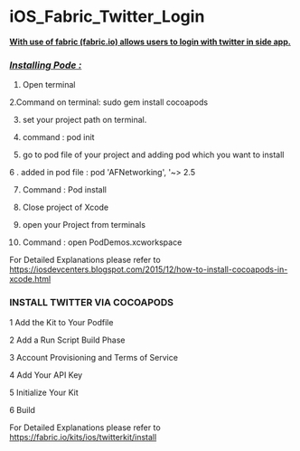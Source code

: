 # iOS_Fabric_Twitter_Login

<b><u>With use of fabric (fabric.io) allows users to login with twitter in side app.</b></u>

<b><i><u><h3>Installing Pode :</h3></b></i></u> 

1. Open terminal  

2.Command on terminal: sudo gem install cocoapods

3. set your project path on terminal.

4. command : pod init

5. go to pod file of your project and adding pod which you want to install

6 . added in pod file : pod 'AFNetworking', '~> 2.5

7. Command : Pod install

8. Close project of Xcode

9. open your Project from terminals

10. Command : open PodDemos.xcworkspace


For Detailed Explanations please refer to  https://iosdevcenters.blogspot.com/2015/12/how-to-install-cocoapods-in-xcode.html



<h3>INSTALL TWITTER VIA COCOAPODS </h3>

1 Add the Kit to Your Podfile

2 Add a Run Script Build Phase

3 Account Provisioning and Terms of Service

4 Add Your API Key

5 Initialize Your Kit

6 Build


For Detailed Explanations please refer to https://fabric.io/kits/ios/twitterkit/install



